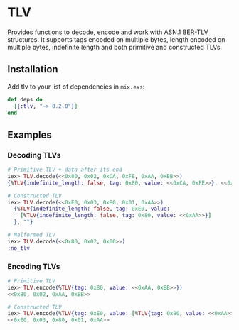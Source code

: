 # TLV

Provides functions to decode, encode and work with ASN.1 BER-TLV structures. It supports tags encoded on multiple
bytes, length encoded on multiple bytes, indefinite length and both primitive and constructed TLVs.

## Installation
Add tlv to your list of dependencies in `mix.exs`:
```elixir
def deps do
  [{:tlv, "~> 0.2.0"}]
end
```
## Examples

### Decoding TLVs
```elixir
# Primitive TLV + data after its end
iex> TLV.decode(<<0x80, 0x02, 0xCA, 0xFE, 0xAA, 0xBB>>)
{%TLV{indefinite_length: false, tag: 0x80, value: <<0xCA, 0xFE>>}, <<0xAA, 0xBB>>}

# Constructed TLV
iex> TLV.decode(<<0xE0, 0x03, 0x80, 0x01, 0xAA>>)
  {%TLV{indefinite_length: false, tag: 0xE0, value:
    [%TLV{indefinite_length: false, tag: 0x80, value: <<0xAA>>}]
  }, ""}

# Malformed TLV
iex> TLV.decode(<<0x80, 0x02, 0x00>>)
:no_tlv
```

### Encoding TLVs
```elixir
# Primitive TLV
iex> TLV.encode(%TLV{tag: 0x80, value: <<0xAA, 0xBB>>})
<<0x80, 0x02, 0xAA, 0xBB>>

# Constructed TLV
iex> TLV.encode(%TLV{tag: 0xE0, value: [%TLV{tag: 0x80, value: <<0xAA>>}]})
<<0xE0, 0x03, 0x80, 0x01, 0xAA>>
```
